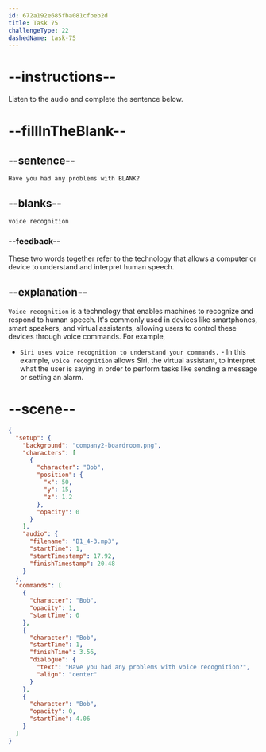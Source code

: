 ```yaml
---
id: 672a192e685fba081cfbeb2d
title: Task 75
challengeType: 22
dashedName: task-75
---
```


<!-- (audio) Bob: Have you had any problems with voice recognition? -->

# --instructions--

Listen to the audio and complete the sentence below.

# --fillInTheBlank--

## --sentence--

`Have you had any problems with BLANK?`

## --blanks--

`voice recognition`

### --feedback--

These two words together refer to the technology that allows a computer or device to understand and interpret human speech.

## --explanation--

`Voice recognition` is a technology that enables machines to recognize and respond to human speech. It's commonly used in devices like smartphones, smart speakers, and virtual assistants, allowing users to control these devices through voice commands. For example,

- `Siri uses voice recognition to understand your commands.` - In this example, `voice recognition` allows Siri, the virtual assistant, to interpret what the user is saying in order to perform tasks like sending a message or setting an alarm.

# --scene--

```json
{
  "setup": {
    "background": "company2-boardroom.png",
    "characters": [
      {
        "character": "Bob",
        "position": {
          "x": 50,
          "y": 15,
          "z": 1.2
        },
        "opacity": 0
      }
    ],
    "audio": {
      "filename": "B1_4-3.mp3",
      "startTime": 1,
      "startTimestamp": 17.92,
      "finishTimestamp": 20.48
    }
  },
  "commands": [
    {
      "character": "Bob",
      "opacity": 1,
      "startTime": 0
    },
    {
      "character": "Bob",
      "startTime": 1,
      "finishTime": 3.56,
      "dialogue": {
        "text": "Have you had any problems with voice recognition?",
        "align": "center"
      }
    },
    {
      "character": "Bob",
      "opacity": 0,
      "startTime": 4.06
    }
  ]
}
```
